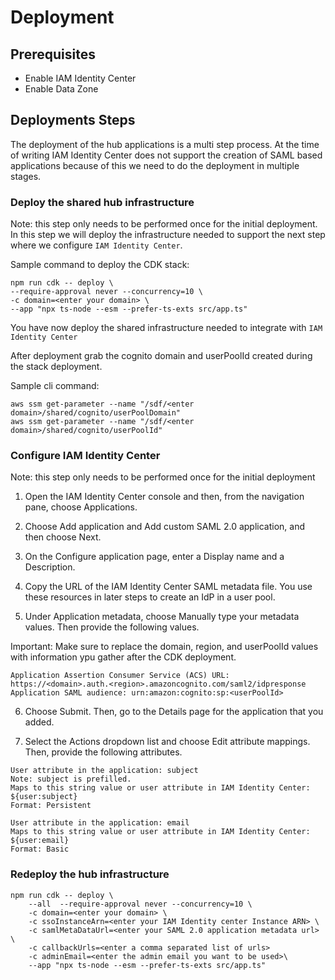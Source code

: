 # Deployment

## Prerequisites
-   Enable IAM Identity Center
-   Enable Data Zone    


## Deployments Steps
The deployment of the hub applications is a multi step process.
At the time of writing IAM Identity Center does not support the creation of SAML based applications because of this we need to do the deployment in multiple stages.  

### Deploy the shared hub infrastructure
Note: this step only needs to be performed once for the initial deployment.
In this step we will deploy the infrastructure needed to support the next step where we configure `IAM Identity Center`.

Sample command to deploy the CDK stack:
```
npm run cdk -- deploy \
--require-approval never --concurrency=10 \
-c domain=<enter your domain> \
--app "npx ts-node --esm --prefer-ts-exts src/app.ts"
``` 

You have now deploy the shared infrastructure needed to integrate with `IAM Identity Center` 

After deployment grab the cognito domain and userPoolId created during the stack deployment.

Sample cli command:
```
aws ssm get-parameter --name "/sdf/<enter domain>/shared/cognito/userPoolDomain"
aws ssm get-parameter --name "/sdf/<enter domain>/shared/cognito/userPoolId"

```

### Configure IAM Identity Center
Note: this step only needs to be performed once for the initial deployment    

1.    Open the IAM Identity Center console and then, from the navigation pane, choose Applications.

2.    Choose Add application and Add custom SAML 2.0 application, and then choose Next.

3.    On the Configure application page, enter a Display name and a Description.

4.    Copy the URL of the IAM Identity Center SAML metadata file. You use these resources in later steps to create an IdP in a user pool.

5.    Under Application metadata, choose Manually type your metadata values. Then provide the following values.

Important: Make sure to replace the domain, region, and userPoolId values with information ypu gather after the CDK deployment.
```
Application Assertion Consumer Service (ACS) URL: https://<domain>.auth.<region>.amazoncognito.com/saml2/idpresponse
Application SAML audience: urn:amazon:cognito:sp:<userPoolId>
```

6.    Choose Submit. Then, go to the Details page for the application that you added.

7.    Select the Actions dropdown list and choose Edit attribute mappings. Then, provide the following attributes.
```
User attribute in the application: subject
Note: subject is prefilled.
Maps to this string value or user attribute in IAM Identity Center: ${user:subject}
Format: Persistent

User attribute in the application: email
Maps to this string value or user attribute in IAM Identity Center: ${user:email}
Format: Basic
```


### Redeploy the hub infrastructure

```
npm run cdk -- deploy \
    --all  --require-approval never --concurrency=10 \
    -c domain=<enter your domain> \
    -c ssoInstanceArn=<enter your IAM Identity center Instance ARN> \
    -c samlMetaDataUrl=<enter your SAML 2.0 application metadata url> \
    -c callbackUrls=<enter a comma separated list of urls>
    -c adminEmail=<enter the admin email you want to be used>\
    --app "npx ts-node --esm --prefer-ts-exts src/app.ts"
```